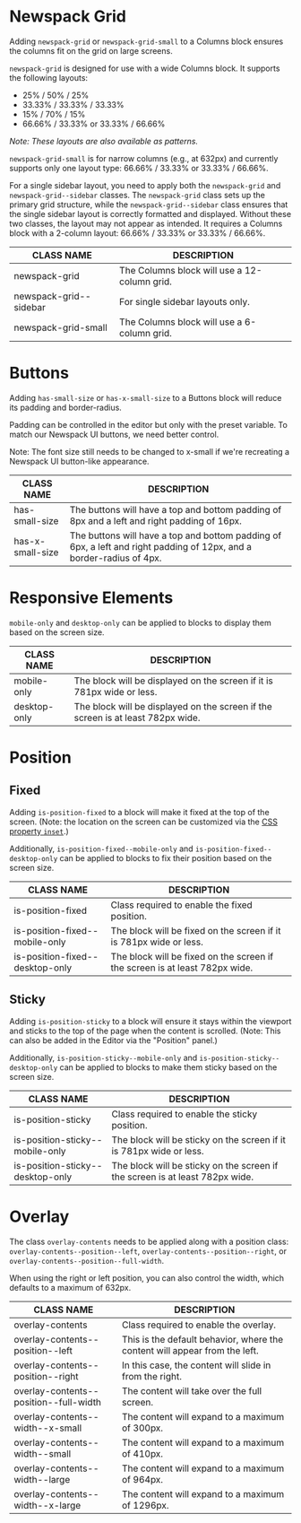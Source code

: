 # Newspack Grid

Adding `newspack-grid` or `newspack-grid-small` to a Columns block ensures the columns fit on the grid on large screens.

`newspack-grid` is designed for use with a wide Columns block. It supports the following layouts:

- 25% / 50% / 25%
- 33.33% / 33.33% / 33.33%
- 15% / 70% / 15%
- 66.66% / 33.33% or 33.33% / 66.66%

_Note: These layouts are also available as patterns._

`newspack-grid-small` is for narrow columns (e.g., at 632px) and currently supports only one layout type: 66.66% / 33.33% or 33.33% / 66.66%.

For a single sidebar layout, you need to apply both the `newspack-grid` and `newspack-grid--sidebar` classes. The `newspack-grid` class sets up the primary grid structure, while the `newspack-grid--sidebar` class ensures that the single sidebar layout is correctly formatted and displayed. Without these two classes, the layout may not appear as intended. It requires a Columns block with a 2-column layout: 66.66% / 33.33% or 33.33% / 66.66%.

| CLASS NAME             | DESCRIPTION                                  |
| ---------------------- | -------------------------------------------- |
| newspack-grid          | The Columns block will use a 12-column grid. |
| newspack-grid--sidebar | For single sidebar layouts only.             |
| newspack-grid-small    | The Columns block will use a 6-column grid.  |

# Buttons

Adding `has-small-size` or `has-x-small-size` to a Buttons block will reduce its padding and border-radius.

Padding can be controlled in the editor but only with the preset variable. To match our Newspack UI buttons, we need better control.

Note: The font size still needs to be changed to x-small if we're recreating a Newspack UI button-like appearance.

| CLASS NAME       | DESCRIPTION                                                                                                          |
| ---------------- | -------------------------------------------------------------------------------------------------------------------- |
| has-small-size   | The buttons will have a top and bottom padding of 8px and a left and right padding of 16px.                          |
| has-x-small-size | The buttons will have a top and bottom padding of 6px, a left and right padding of 12px, and a border-radius of 4px. |

# Responsive Elements

`mobile-only` and `desktop-only` can be applied to blocks to display them based on the screen size.

| CLASS NAME   | DESCRIPTION                                                                     |
| -------------| ------------------------------------------------------------------------------- |
| mobile-only  | The block will be displayed on the screen if it is 781px wide or less.          |
| desktop-only | The block will be displayed on the screen if the screen is at least 782px wide. |

# Position

## Fixed

Adding `is-position-fixed` to a block will make it fixed at the top of the screen. (Note: the location on the screen can be customized via the [CSS property `inset`](https://developer.mozilla.org/en-US/docs/Web/CSS/position).)

Additionally, `is-position-fixed--mobile-only` and `is-position-fixed--desktop-only` can be applied to blocks to fix their position based on the screen size.

| CLASS NAME                      | DESCRIPTION                                                                 |
| --------------------------------| --------------------------------------------------------------------------- |
| is-position-fixed               | Class required to enable the fixed position.                                |
| is-position-fixed--mobile-only  | The block will be fixed on the screen if it is 781px wide or less.          |
| is-position-fixed--desktop-only | The block will be fixed on the screen if the screen is at least 782px wide. |

## Sticky

Adding `is-position-sticky` to a block will ensure it stays within the viewport and sticks to the top of the page when the content is scrolled. (Note: This can also be added in the Editor via the "Position" panel.)

Additionally, `is-position-sticky--mobile-only` and `is-position-sticky--desktop-only` can be applied to blocks to make them sticky based on the screen size.

| CLASS NAME                       | DESCRIPTION                                                                  |
| ---------------------------------| ---------------------------------------------------------------------------- |
| is-position-sticky               | Class required to enable the sticky position.                                |
| is-position-sticky--mobile-only  | The block will be sticky on the screen if it is 781px wide or less.          |
| is-position-sticky--desktop-only | The block will be sticky on the screen if the screen is at least 782px wide. |

# Overlay

The class `overlay-contents` needs to be applied along with a position class: `overlay-contents--position--left`, `overlay-contents--position--right`, or `overlay-contents--position--full-width`.

When using the right or left position, you can also control the width, which defaults to a maximum of 632px.

| CLASS NAME                             | DESCRIPTION                                                                |
| -------------------------------------- | -------------------------------------------------------------------------- |
| overlay-contents                       | Class required to enable the overlay.                                      |
| overlay-contents--position--left       | This is the default behavior, where the content will appear from the left. |
| overlay-contents--position--right      | In this case, the content will slide in from the right.                    |
| overlay-contents--position--full-width | The content will take over the full screen.                                |
| overlay-contents--width--x-small       | The content will expand to a maximum of 300px.                             |
| overlay-contents--width--small         | The content will expand to a maximum of 410px.                             |
| overlay-contents--width--large         | The content will expand to a maximum of 964px.                             |
| overlay-contents--width--x-large       | The content will expand to a maximum of 1296px.                            |
